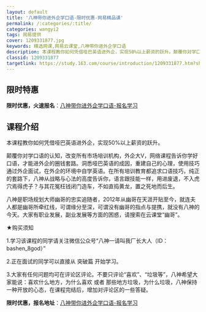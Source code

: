 ```yaml
---
layout: default
title: '八神带你进外企学口语-限时优惠-网易精品课'
permalink: /:categories/:title/
categories: wangyi2
tags: 网易提供
cover: 1209331877.jpg
keywords: 精选网课,网易云课堂,八神带你进外企学口语
description: 本课程教你如何凭借哑巴英语进外企，实现50%以上薪资的跃升。颠覆你对学口语的认知，改变所有市场培训机构，外企大V，网络课
classid: 1209331877
targetlink: https://study.163.com/course/introduction/1209331877.htm?share=1&shareId=1025206652&utm_campaign=share&utm_medium=iphoneShare&utm_source=&utm_u=1025206652
---
```


## 限时特惠

**限时优惠，火速报名**：[八神带你进外企学口语-报名学习](https://study.163.com/course/introduction/1209331877.htm?share=1&shareId=1025206652&utm_campaign=share&utm_medium=iphoneShare&utm_source=&utm_u=1025206652)

## 课程介绍

本课程教你如何凭借哑巴英语进外企，实现50%以上薪资的跃升。

颠覆你对学口语的认知，改变所有市场培训机构，外企大V，网络课程告诉你学好口语，才能进外企的圈钱套路。洞悉哑巴英语的成因，重建自己的心理，使用技巧通过外企面试，在外企的环境中自学英语。在所有培训教育都追求口语技巧，纯正的套路下，八神从战略与心法的高度告诉你，语言跟技能一样，用进废退，不入虎穴焉得虎子？与其花冤枉钱闭门造车，不如直捣黄龙，置之死地而后生。

八神是职场规划大师幽哥的忠实追随者，2012年从幽哥在天涯开贴至今，就连夫人都是幽哥所牵红线，可谓缘分至深，可谓没有幽哥的指点与提携，就没有八神的今天。大家有职业发展，副业发展等方面的困惑，请搜索在云课堂“幽哥”。



★购买须知

1.学习该课程的同学请关注微信公众号“八神一请叫我厂长大人（ID：bashen_8god）”

2.正在面试的同学可以直接从 突破篇 开始学习。

3.大家有任何问题均可在评论区评论。不要只评论“喜欢”、“垃圾等”，八神希望大家能说：喜欢什么地方，为什么喜欢 或者 那些地方垃圾，为什么垃圾，八神保持一种开放的心态，在课程完结后，增加对评论区的一些答疑。

**限时优惠，报名地址**：[八神带你进外企学口语-报名学习](https://study.163.com/course/introduction/1209331877.htm?share=1&shareId=1025206652&utm_campaign=share&utm_medium=iphoneShare&utm_source=&utm_u=1025206652)

